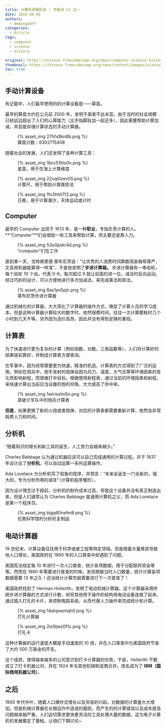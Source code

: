 ```yaml
---
title: 计算机早期历史 | 书香讲 CS 之一
date: 2019-08-05
authors:
  - demongodYY
categories:
  - Article
tags:
  - computer
  - science
  - history

original: https://chinese.freecodecamp.org/news/computer-science-history-by-shu-xiang-part-one-early-history/
thumbnail: https://chinese.freecodecamp.org/news/content/images/size/w2000/2019/08/rdn_552b25bca3bda.jpg
toc: true
---
```


## 手动计算设备

有记载中，人们最早使用的的计算设备是——算盘。

最早的算盘大约在公元前 2500 年，发明于美索不达米亚。由于当时的社会规模已经远远超出了人们的心算能力（比手指脚趾加一起还多），因此需要帮助计算加减，并且能存储计算状态的手动计算器。

<figure>
{% asset_img 27hfx8krdlb.png %}
    <figcaption>算盘计数：6302715408</figcaption>
</figure>

<!-- more -->

随着社会的发展，人们还发明了各种计算工具：

<figure>
{% asset_img 1bcc51hlx0n.png %}
    <figcaption>星盘，用于在海上计算维度</figcaption>
</figure>

<figure>
{% asset_img 22vqi0zev05.png %}
    <figcaption>计算尺，用于帮助计算乘除法</figcaption>
</figure>

<figure>
{% asset_img 1fx3hhli7f2.png %}
    <figcaption>日晷，用于计算潮汐，天体运动或计时</figcaption>
</figure>

## Computer

最早的 Computer 出现于 1613 年，是一种**职业**，专指负责计算的人。**“Computer”**们会借助一些工具来帮助计算，但主要还是靠人力。

<figure>
{% asset_img 53o0pskr4d.png %}
    <figcaption>“computer”们在工作</figcaption>
</figure>

直到某一天，戈特弗里德·莱布尼茨说：“让优秀的人浪费时间算数简直侮辱尊严，文盲用机器能算得一样准”，于是他发明了**步进计算器。**
步进计算器有一串齿轮，每个齿轮 10 个齿，代表 0-9，每次超过 9 就让前面的进一位，减法时反向运动。经过巧妙的设计，可以方便地进行多次加减法，来完成乘法和除法。

<figure>
{% asset_img 8as1px5pjn.png %}
    <figcaption>莱布尼茨步进计算器</figcaption>
</figure>

通过机械化的计算器，大大简化了计算器的操作方式，降低了计算人员的学习成本。但是这种计算器计算较大的数字时，依然很费时间，往往一次计算要耗时几个小时到几天不等。另外因为造价高昂，因此并没有得到足够的重视。

## 计算表

为了快速进行更为复杂的计算（例如指数，对数，三角函数等），人们将计算好的结果提前算好，并制成计算表方便查询。

在军事中，因为经常需要更为快速，精准的机选，计算表的方式得到了广泛的运用。例如在炮兵中，炮手发射的炮弹会因为风力，温度，大气压等等环境因素的变化而影响射程，而很难打中目标。根据使用射程表，通过当前的环境因素和射程，来快速计算出当前应当设置的炮的仰角，大大提高了命中率。

<figure>
{% asset_img 1wirisxlm5n.png %}
    <figcaption>拿破仑军队中的炮兵计算表</figcaption>
</figure>

**但是**，如果更换了新的火炮或者炮弹，对应的计算表都需要重新计算，依然会非常耗费人力和时间。

## 分析机

“随着知识的增长和新工具的诞生，人工劳力会越来越少。”

Charles Babbage 认为通过机器应该可以自己完成通用的计算过程，并于 1837 年设计出了**分析机**，可以自动运算一系列运算操作。

Ada Lovelace 为分析机写了假象的程序，并预言：“未来会诞生一门全新的，强大的，专为分析所用的语言“（计算机程序雏形）。

因为设计理念过于超前，分析机的制作成本过高，导致这个设备并没有真正制造出来。但是人们通常认为 Charles Babbage 是通用计算机之父，而 Ada Lovelace 是第一个程序员。

<figure>
{% asset_img blgq60nefm8.png %}
    <figcaption>伦敦科学馆的分析机复制品</figcaption>
</figure>

## 电动计算器

19 世纪末，计算设备往往用于科学或者工程等特定领域。但是随着大量移民导致地人口增长，美国政府在 1890 年的人口普查中却遇到了问题。

美国宪法规定每 10 年进行一次人口普查，统计各项数据，用于分配联邦资金等等。然而在 1890 年需要进行普查的时候，发现根据当时人口数量，统计计算各项数据需要 13 年之久！还没统计计算完就需要进行下一次普查了！

美国政府找到了 Herman Hollerith，发明了电动机械计算器。这个计算器采用传统步进计算器的方式进行计数，却将其他用于操作的结构用电动设备连接了起来。通过插入打孔的卡片，来控制电路系统，从而代替人力操作来完成统计和计算。

<figure>
{% asset_img 14ahpxemqh0.png %}
    <figcaption>打孔计算器</figcaption>
</figure>

<figure>
{% asset_img 2ie5bez0f1c.png %}
    <figcaption>打孔卡</figcaption>
</figure>

这种计算器的运行速度大概是手动速度的 10 倍，并在人口普查中为美国政府节省了大约 500 万美金的开支。

这个成绩，使得越来越多的公司意识到打卡计算器的优势。于是，Hollerith 干脆成立了打卡机器公司，并在 1924 年与其他机械制造商合并，改名成为了 **IBM（**国际商用机器公司**）**。

## 之后

1900 年代中叶，随着人口爆炸式增长以及贸易的兴起，对数据的计算量大大增加。但是机械计算器在长期运作中造成的磨损，而产生的的计算错误以及成本提高问题越来越严重。人们迫切需求更快更灵活的工具处理大量的数据，这为电子计算机的发展奠定了基础，让咱们下期讨论~
